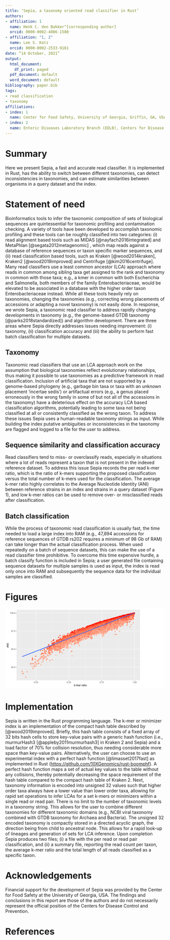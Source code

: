 ```yaml
---
title: ‘Sepia, a taxonomy oriented read classifier in Rust’
authors:
- affiliation: 1
  name: Henk C. den Bakker^[corresponding author]
  orcid: 0000-0002-4086-1580
- affiliation: "1, 2"
  name: Lee S. Katz
  orcid: 0000-0002-2533-9161
date: “14 October, 2021”
output:
  html_document:
    df_print: paged
  pdf_document: default
  word_document: default
bibliography: paper.bib
tags:
- read classification
- taxonomy
affiliations:
- index: 1
  name: Center for Food Safety, University of Georgia, Griffin, GA, USA
- index: 2
  name: Enteric Diseases Laboratory Branch (EDLB), Centers for Disease Control and Prevention, Atlanta, GA, USA
---
```

 
# Summary

Here we present Sepia, a fast and accurate read classifier. It is implemented in Rust, has the ability to switch between different taxonomies, can detect inconsistencies in taxonomies, and can estimate similarities between organisms in a query dataset and the index.

# Statement of need

Bioinformatics tools to infer the taxonomic composition of sets of biological sequences are quintessential for taxonomic profiling and contamination checking. A variety of tools have been developed to accomplish taxonomic profiling and these tools can be roughly classified into two categories: (i) read alignment based tools such as MIDAS [@nayfach2016integrated] and MetaPhlan [@segata2012metagenomic] , which map reads against a database of reference sequences or taxon specific marker sequences, and (ii) read classification based tools, such as Kraken [@wood2014kraken], Kraken2 [@wood2019improved] and Centrifuge [@kim2016centrifuge]. Many read classifiers use a least common ancestor (LCA) approach where reads in common among sibling taxa get assigned to the rank and taxonomy in common with those taxa; e.g., a kmer in common with both Escherichia and Salmonella, both members of the family Enterobacteriaceae, would be elevated to be associated in a database with the higher order taxon Enterobacteriaceae instead. While all these tools heavily rely on taxonomies, changing the taxonomies (e.g., correcting wrong placements of accessions or adapting a novel taxonomy) is not easily done.  In response, we wrote Sepia, a taxonomic read classifier to address rapidly changing developments in taxonomy (e.g., the genome-based GTDB taxonomy [@parks2018standardized]) and algorithm development. There are three areas where Sepia directly addresses issues needing improvement: (i) taxonomy, (ii) classification accuracy and (iii) the ability to perform fast batch classification for multiple datasets.

## Taxonomy
Taxonomic read classifiers that use an LCA approach work on the assumption that biological taxonomies reflect evolutionary relationships, thus making it possible to use taxonomies as a predictive framework in read classification. Inclusion of artificial taxa that are not supported by a genome-based phylogeny (e.g., garbage bin taxa or taxa with an unknown placement ‘incertae sedis’) or artifactual errors (e.g., a genus placed erroneously in the wrong family in some of but not all of the accessions in the taxonomy) have a deleterious effect on the accuracy LCA based classification algorithms, potentially leading to some taxa not being classified at all or consistently classified as the wrong taxon. 
To address these issues Sepia uses a human-readable taxonomy strings as input. While building the index putative ambiguities or inconsistencies in the taxonomy are flagged and logged to a file for the user to address.

## Sequence similarity and classification accuracy
Read classifiers tend to miss- or overclassify reads, especially in situations where a lot of reads represent a taxon that is not present in the indexed reference dataset. To address this issue Sepia records the per read k-mer ratio, which is the ratio of k-mers supporting the proposed classification versus the total number of k-mers used for the classification. The average k-mer ratio highly correlates to the Average Nucleotide Identity (ANI) between reference strains in an index and strains in a query dataset (Figure 1), and low k-mer ratios can be used to remove over- or misclassified reads after classification.

## Batch classification 
While the process of taxonomic read classification is usually fast, the time needed to load a large index into RAM (e.g., 47,894 accessions for reference sequences of GTDB rs202 requires a minimum of 98 Gb of RAM) can take longer than the actual classification process. When used repeatedly on a batch of sequence datasets, this can make the use of a read classifier time prohibitive. To overcome this time expensive hurdle, a batch classify function is included in Sepia; a user generated file containing sequence datasets for multiple samples is used as input, the index is read only once into RAM and subsequently the sequence data for the individual samples are classified.

# Figures

![Correlation of Average Nucleotide Identity (ANI) as inferred by fastANI with minimizer-based estimation of k-mer similarity (p-value: << 0.001, Multiple R-squared: 0.96) ](kmer_similarity_vs_fastANI.png)

# Implementation
Sepia is written in the Rust programming language. The k-mer or minimizer index is an implementation of the compact hash table described by [@wood2019improved]. Briefly, this hash table consists of a fixed array of 32 bits hash cells to store key-value pairs with a generic hash function (i.e., murmurHash3 [@appleby2011murmurhash3] in Kraken 2 and Sepia) and a load factor of 70% for collision resolution, thus needing considerable more space than key-value pairs. Alternatively, the user can choose to use an experimental index with a perfect hash function [@limasset2017fast] as implemented in Rust (https://github.com/10XGenomics/rust-boomphf). A perfect hash function maps a set of actual key values to the table without any collisions, thereby potentially decreasing the space requirement of the hash table compared to the compact hash table of Kraken 2. Next, taxonomy information is encoded into unsigned 32 values such that higher order taxa always have a lower value than lower order taxa, allowing for rapid set operations to infer LCAs for a set k-mers or minimizers within a single read or read pair. There is no limit to the number of taxonomic levels in a taxonomy string. This allows for the user to combine different taxonomies for different taxonomic domains (e.g., NCBI viral taxonomy combined with GTDB taxonomy for Archaea and Bacteria). The unsigned 32 encoded taxonomy is compactly stored in a directed acyclic graph, the direction being from child to ancestral node. This allows for a rapid look-up of lineages and generation of sets for LCA inference. Upon completion Sepia produces two files; (i) a file with the per read or read pair classification, and (ii) a summary file, reporting the read count per taxon, the average k-mer ratio and the total length of all reads classified as a specific taxon.

# Acknowledgements
Financial support for the development of Sepia was provided by the Center for Food Safety at the University of Georgia, USA. The findings and conclusions in this report are those of the authors and do not necessarily represent the official position of the Centers for Disease Control and Prevention.

# References

